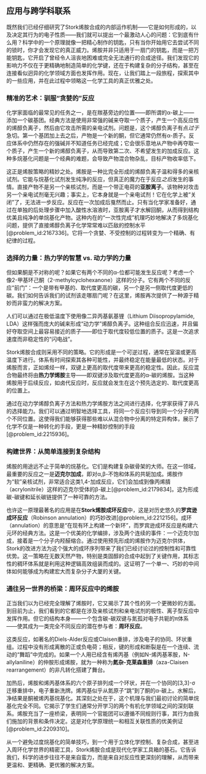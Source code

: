 ## 应用与跨学科联系

既然我们已经仔细研究了Stork烯胺合成的内部运作机制——它是如何形成的，以及决定其行为的电子性质——我们就可以提出一个最激动人心的问题：它到底有什么用？科学中的一个原理就像一把精心制作的钥匙，只有当你开始用它去尝试不同的锁时，你才会发现它的真正威力。烯胺并非只适用于一扇门的钥匙，而是一把万能钥匙，它开启了曾经令人沮丧地困难或完全无法通行的合成途径。我们发现它的影响力不仅在于更精确地制造简单的化学键，还在于构建复杂的分子结构，甚至在连接看似迥异的化学领域方面也发挥作用。现在，让我们踏上一段旅程，探索其中的一些应用，并在此过程中领略这一化学工具的真正优雅之处。

### 精准的艺术：驯服“贪婪的”反应

化学家面临的最常见的任务之一，是在羰基旁边的位置——即所谓的α-碳上——添加一个碳基团。经典方法是使用非常强的碱来夺取一个质子，产生一个高反应性的烯醇负离子，然后由它攻击所需的亲电试剂。问题是，这个烯醇负离子有点*过于*急切。第一个基团加上去之后，产物是一个新的酮，但它通常仍然有α-质子。反应体系中仍然存在的强碱并不知道任务已经完成；它会很乐意地从产物中再夺取一个质子，产生一个新的烯醇负离子，从而导致第二次、不希望发生的加成反应。这种多烷基化问题是一个经典的难题，会导致产物混合物杂乱，目标产物收率低下。

这正是烯胺策略的精妙之处。烯胺是一种比完全形成的烯醇负离子温和得多的亲核试剂。它能与烷基化试剂发生纯净的反应，但真正的魔力在于反应*之后*发生的事情。直接产物不是另一个亲核试剂，而是一个带正电荷的**亚胺离子**。该物种对攻击另一个亲电试剂毫无兴趣；事实上，它本身就是一个亲电试剂！它在化学上被“关闭”了，无法进一步反应。反应在一次加成后戛然而止。只有当化学家准备好，通过在单独的后处理步骤中加入酸性水溶液时，亚胺离子才水解回酮，从而得到结构优美且纯净的单烷基化产物。这种内在的“一次性完成”机理巧妙地解决了多烷基化问题，提供了直接烯醇负离子化学常常难以匹敌的控制水平[@problem_id:2167336]。它将一个贪婪、不受控制的过程转变为一个精确、有纪律的过程。

### 选择的力量：热力学的智慧 vs. 动力学的力量

但如果酮是不对称的呢？如果它有两个不同的α-位都可能发生反应呢？考虑一个像2-甲基环己酮（2-methylcyclohexanone）这样的分子。它有两个不同的反应“前门”：一个是带有甲基的、取代度更高的碳，另一个是另一侧取代度更低的碳。我们如何告诉我们的试剂该走哪扇门呢？在这里，烯胺再次提供了一种源于精妙而非蛮力的解决方案。

人们可以通过在极低温度下使用像二异丙基氨基锂（Lithium Diisopropylamide, LDA）这样强而庞大的碱来形成“动力学”烯醇负离子。这种组合反应迅速，并且偏好夺取空间上最容易接近的质子——即位于取代度较低位置的质子。这是一次追求速度而非稳定性的“闪电战”。

Stork烯胺合成则采用不同的策略。它的形成是一个可逆过程，通常在室温或更高温度下进行。体系有时间探索其各种可能性，并最终稳定在能量最低的状态。对于烯胺而言，正如烯烃一样，双键上更高的取代度带来更高的稳定性。因此，反应混合物最终将由**热力学烯胺**主导——即双键涉及取代度更高的α-碳的烯胺。当这种烯胺用于后续反应，如卤代反应时，反应就会发生在这个预先选定的、取代度更高的位置上。

通过在动力学烯醇负离子方法和热力学烯胺方法之间进行选择，化学家获得了非凡的选择能力。我们可以通过明智地选择工具，将同一个反应引导到同一个分子的两个不同位置。这使得我们能够获得那些难以从混合物中分离的特定异构体，展示了化学不仅是一种转化的手段，更是一种精妙控制的手段[@problem_id:2215936]。

### 构建世界：从简单连接到复杂结构

烯胺的用途远不止于简单的烷基化。它们是构建复杂碳骨架的大师。在这一领域，最重要的反应之一是**迈克尔加成**，即对α,β-不饱和体系的共轭加成。烯胺作为“软”亲核试剂，非常适合这类1,4-加成反应，它们会加成到像丙烯腈（acrylonitrile）这样的迈克尔受体的β-碳上[@problem_id:2179834]。这为形成碳-碳键和延长碳链提供了一种可靠的方法。

也许这一原理最著名的应用是在**Stork烯胺成环反应**中，这是对历史悠久的**罗宾逊成环反应**（Robinson annulation）的巧妙改进[@problem_id:2212156]。成环（annulation）的意思是“在现有环上构建一个新环”，而罗宾逊成环反应是构建六元环的经典方法。这是一个优美的化学编排，涉及两个连续的事件：一个迈克尔加成，接着是一个分子内羟醛缩合。通过使用预先形成的烯胺作为迈克尔供体，Stork的改进方法为这个强大的成环序列带来了我们已经讨论过的控制性和可靠性优势。这一策略在无数天然产物，特别是类固醇的合成中起到了关键作用，其标志性的稠环体系就是利用这种逻辑高效组装而成的。这证明了一个单一、巧妙的中间体如何能够成为构建宏大而复杂分子大厦的关键。

### 通往另一世界的桥梁：周环反应中的烯胺

正当我们以为已经完全理解了烯胺时，它又揭示了其个性的另一个更微妙的方面。到目前为止，我们看到的它都是在涉及亲核试剂和亲电试剂的极性、离子型反应中发挥作用。但它的结构本身——一个包含碳-碳双键与氮孤对电子共轭的π体系——使其成为一类完全不同反应的潜在参与者：**周环反应**。

这类反应，如著名的Diels-Alder反应或Claisen重排，涉及电子的协同、环状重组。过程中没有形成离散的正或负电荷；相反，键的形成和断裂是在一个连续、流动的“舞蹈”中完成的。如果一个人用已经含有烯丙基（例如N-烯丙基苯胺，N-allylaniline）的仲胺形成烯胺，就为一种称为**氮杂-克莱森重排**（aza-Claisen rearrangement）的非凡转化搭建了舞台。

加热后，烯胺和烯丙基体系的六个原子排列成一个环状，并在一个协同的[3,3]-σ迁移重排中，电子重新洗牌。烯丙基似乎从氮原子“跳”到了酮的α-碳上。水解后，净结果是酮被烯丙基烷基化。其深刻之处在于，这个机理与我们最初讨论的简单烷基化完全不同。它揭示了学生们通常分开学习的两个有机化学领域之间的深刻联系。烯胺充当了一座桥梁，表明同一个官能团可以遵循不同规则行事，其行为由我们施加的背景和条件决定。这是对化学原理统一和相互关联性质的优美例证[@problem_id:2209310]。

从一个避免过度烷基化的简单技巧，到一个用于立体化学控制、复杂合成，甚至进入周环化学世界的精密工具，Stork烯胺合成是现代化学家工具箱的基石。它告诉我们，科学的进步往往不是来自蛮力，而是来自对反应性更深刻的理解，从而带来更温和、更精确、更优雅的解决方案。